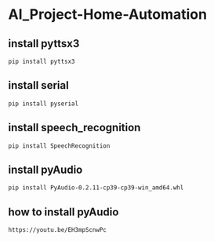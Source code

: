 # AI_Project-Home-Automation
## install pyttsx3
    pip install pyttsx3
## install serial
    pip install pyserial
## install speech_recognition
    pip install SpeechRecognition
## install pyAudio
    pip install PyAudio-0.2.11-cp39-cp39-win_amd64.whl
## how to install pyAudio
    https://youtu.be/EH3mpScnwPc
